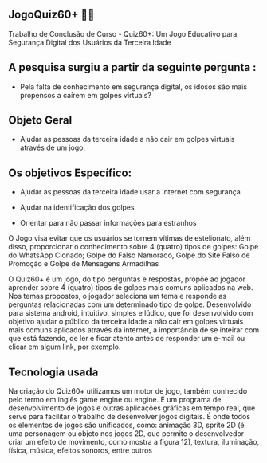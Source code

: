 ## JogoQuiz60+  :technologist:

Trabalho de Conclusão de Curso - Quiz60+: Um Jogo Educativo para Segurança  Digital dos Usuários da Terceira Idade
## A pesquisa surgiu a partir da seguinte pergunta :

- Pela falta de conhecimento em segurança digital, os idosos são mais propensos a caírem em golpes virtuais?

## Objeto Geral 

- Ajudar as pessoas da terceira idade a não cair em golpes virtuais através de um jogo.

## Os objetivos Específico: 

- Ajudar as pessoas da terceira idade usar a internet com segurança 

- Ajudar na identificação dos golpes 

- Orientar para não passar informações para estranhos 

O Jogo visa evitar que os usuários se tornem vítimas de
estelionato, além disso, proporcionar o conhecimento sobre 4
(quatro) tipos de golpes: Golpe do WhatsApp Clonado; Golpe
do Falso Namorado, Golpe do Site Falso de Promoção e Golpe
de Mensagens Armadilhas

O Quiz60+ é um jogo, do tipo perguntas e respostas, propõe
ao jogador aprender sobre 4 (quatro) tipos de golpes mais
comuns aplicados na web. Nos temas propostos, o jogador
seleciona um tema e responde as perguntas relacionadas com
um determinado tipo de golpe. Desenvolvido para sistema
android, intuitivo, simples e lúdico, que foi desenvolvido com
objetivo ajudar o público da terceira idade a não cair em
golpes virtuais mais comuns aplicados através da internet, a
importância de se inteirar com que está fazendo, de ler e ficar
atento antes de responder um e-mail ou clicar em algum link,
por exemplo.

## Tecnologia usada
Na criação do Quiz60+ utilizamos um motor de jogo, também conhecido
pelo termo em inglês game engine ou engine. É um programa
de desenvolvimento de jogos e outras aplicações gráficas em
tempo real, que serve para facilitar o trabalho de desenvolver
jogos digitais. É onde todos os elementos de jogos são
unificados, como: animação 3D, sprite 2D (é uma personagem
ou objeto nos jogos 2D, que permite o desenvolvedor criar
um efeito de movimento, como mostra a figura 12), textura,
iluminação, física, música, efeitos sonoros, entre outros
